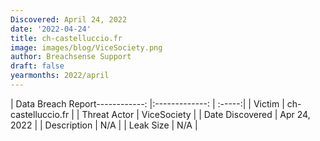 ```yaml
---
Discovered: April 24, 2022
date: '2022-04-24'
title: ch-castelluccio.fr
image: images/blog/ViceSociety.png
author: Breachsense Support
draft: false
yearmonths: 2022/april
---
```


| Data Breach Report------------:   |:-------------:    | :-----:|
| Victim    | ch-castelluccio.fr      | 
| Threat Actor    | ViceSociety      | 
| Date Discovered    | Apr 24, 2022      | 
| Description    | N/A      | 
| Leak Size    | N/A      | 

